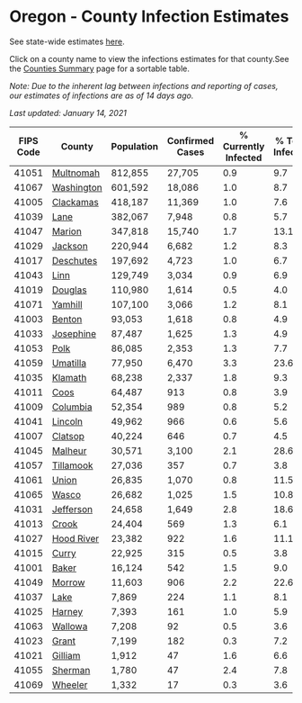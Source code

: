 # Oregon - County Infection Estimates

See state-wide estimates [here](/infections/us-or).

Click on a county name to view the infections estimates for that county.See the [Counties Summary](/infections/summary-counties) page for a sortable table.

*Note: Due to the inherent lag between infections and reporting of cases, our estimates of infections are as of 14 days ago.*

*Last updated: January 14, 2021*

|   FIPS Code |                   County |   Population |   Confirmed Cases |   % Currently Infected |   % Total Infected |
|-------------|--------------------------|--------------|-------------------|------------------------|--------------------|
|       41051 |   [Multnomah](multnomah) |      812,855 |            27,705 |                    0.9 |                9.7 |
|       41067 | [Washington](washington) |      601,592 |            18,086 |                    1.0 |                8.7 |
|       41005 |   [Clackamas](clackamas) |      418,187 |            11,369 |                    1.0 |                7.6 |
|       41039 |             [Lane](lane) |      382,067 |             7,948 |                    0.8 |                5.7 |
|       41047 |         [Marion](marion) |      347,818 |            15,740 |                    1.7 |               13.1 |
|       41029 |       [Jackson](jackson) |      220,944 |             6,682 |                    1.2 |                8.3 |
|       41017 |   [Deschutes](deschutes) |      197,692 |             4,723 |                    1.0 |                6.7 |
|       41043 |             [Linn](linn) |      129,749 |             3,034 |                    0.9 |                6.9 |
|       41019 |       [Douglas](douglas) |      110,980 |             1,614 |                    0.5 |                4.0 |
|       41071 |       [Yamhill](yamhill) |      107,100 |             3,066 |                    1.2 |                8.1 |
|       41003 |         [Benton](benton) |       93,053 |             1,618 |                    0.8 |                4.9 |
|       41033 |   [Josephine](josephine) |       87,487 |             1,625 |                    1.3 |                4.9 |
|       41053 |             [Polk](polk) |       86,085 |             2,353 |                    1.3 |                7.7 |
|       41059 |     [Umatilla](umatilla) |       77,950 |             6,470 |                    3.3 |               23.6 |
|       41035 |       [Klamath](klamath) |       68,238 |             2,337 |                    1.8 |                9.3 |
|       41011 |             [Coos](coos) |       64,487 |               913 |                    0.8 |                3.9 |
|       41009 |     [Columbia](columbia) |       52,354 |               989 |                    0.8 |                5.2 |
|       41041 |       [Lincoln](lincoln) |       49,962 |               966 |                    0.6 |                5.6 |
|       41007 |       [Clatsop](clatsop) |       40,224 |               646 |                    0.7 |                4.5 |
|       41045 |       [Malheur](malheur) |       30,571 |             3,100 |                    2.1 |               28.6 |
|       41057 |   [Tillamook](tillamook) |       27,036 |               357 |                    0.7 |                3.8 |
|       41061 |           [Union](union) |       26,835 |             1,070 |                    0.8 |               11.5 |
|       41065 |           [Wasco](wasco) |       26,682 |             1,025 |                    1.5 |               10.8 |
|       41031 |   [Jefferson](jefferson) |       24,658 |             1,649 |                    2.8 |               18.6 |
|       41013 |           [Crook](crook) |       24,404 |               569 |                    1.3 |                6.1 |
|       41027 | [Hood River](hood-river) |       23,382 |               922 |                    1.6 |               11.1 |
|       41015 |           [Curry](curry) |       22,925 |               315 |                    0.5 |                3.8 |
|       41001 |           [Baker](baker) |       16,124 |               542 |                    1.5 |                9.0 |
|       41049 |         [Morrow](morrow) |       11,603 |               906 |                    2.2 |               22.6 |
|       41037 |             [Lake](lake) |        7,869 |               224 |                    1.1 |                8.1 |
|       41025 |         [Harney](harney) |        7,393 |               161 |                    1.0 |                5.9 |
|       41063 |       [Wallowa](wallowa) |        7,208 |                92 |                    0.5 |                3.6 |
|       41023 |           [Grant](grant) |        7,199 |               182 |                    0.3 |                7.2 |
|       41021 |       [Gilliam](gilliam) |        1,912 |                47 |                    1.6 |                6.6 |
|       41055 |       [Sherman](sherman) |        1,780 |                47 |                    2.4 |                7.8 |
|       41069 |       [Wheeler](wheeler) |        1,332 |                17 |                    0.3 |                3.6 |